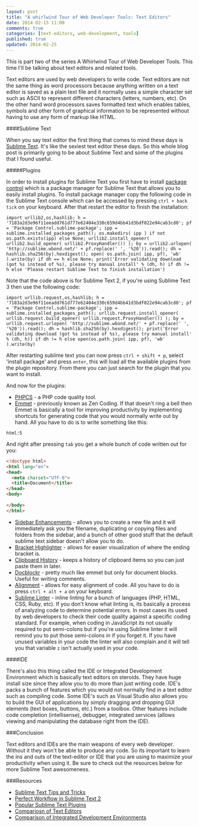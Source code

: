 ```yaml
---
layout: post
title: "A whirlwind Tour of Web Developer Tools: Text Editors"
date: 2014-02-15 11:00
comments: true
categories: [text-editors, web-development, tools]
published: true
updated: 2014-02-25
---
```


This is part two of the series A Whirlwind Tour of Web Developer Tools. This time I'll be talking about text editors and related tools.

Text editors are used by web developers to write code. Text editors are not the same thing as word processors because anything written on a text editor is saved as a plain text file and it normally uses a simple character set such as ASCII to represent different characters (letters, numbers, etc). On the other hand word processors saves formatted text which enables tables, symbols and other form of graphical information to be represented without having to use any form of markup like HTML.

<!--more-->


####Sublime Text

When you say text editor the first thing that comes to mind these days is [Sublime Text](http://www.sublimetext.com/). It's like the sexiest text editor these days. So this whole blog post is primarily going to be about Sublime Text and some of the plugins that I found useful.


#####Plugins

In order to install plugins for Sublime Text you first have to install [package control](https://sublime.wbond.net/) which is a package manager for Sublime Text that allows you to easily install plugins. To install package manager copy the following code in the Sublime Text console which can be accessed by pressing `ctrl + back tick` on your keyboard. After that restart the editor to finish the installation:

```
import urllib2,os,hashlib; h = '7183a2d3e96f11eeadd761d777e62404e330c659d4bb41d3bdf022e94cab3cd0'; pf = 'Package Control.sublime-package'; ipp = sublime.installed_packages_path(); os.makedirs( ipp ) if not os.path.exists(ipp) else None; urllib2.install_opener( urllib2.build_opener( urllib2.ProxyHandler()) ); by = urllib2.urlopen( 'http://sublime.wbond.net/' + pf.replace(' ', '%20')).read(); dh = hashlib.sha256(by).hexdigest(); open( os.path.join( ipp, pf), 'wb' ).write(by) if dh == h else None; print('Error validating download (got %s instead of %s), please try manual install' % (dh, h) if dh != h else 'Please restart Sublime Text to finish installation')
```

Note that the code above is for Sublime Text 2, if you're using Sublime Text 3 then use the following code:

```
import urllib.request,os,hashlib; h = '7183a2d3e96f11eeadd761d777e62404e330c659d4bb41d3bdf022e94cab3cd0'; pf = 'Package Control.sublime-package'; ipp = sublime.installed_packages_path(); urllib.request.install_opener( urllib.request.build_opener( urllib.request.ProxyHandler()) ); by = urllib.request.urlopen( 'http://sublime.wbond.net/' + pf.replace(' ', '%20')).read(); dh = hashlib.sha256(by).hexdigest(); print('Error validating download (got %s instead of %s), please try manual install' % (dh, h)) if dh != h else open(os.path.join( ipp, pf), 'wb' ).write(by)
```

After restarting sublime text you can now press `ctrl + shift + p`, select 'install package' and press `enter`, this will load all the available plugins from the plugin repository. From there you can just search for the plugin that you want to install. 

And now for the plugins:

- [PHPCS](https://github.com/benmatselby/sublime-phpcs) - a PHP code quality tool.
- [Emmet](http://emmet.io/) - previously known as Zen Coding. If that doesn't ring a bell then Emmet is basically a tool for improving productivity by implementing shortcuts for generating code that you would normally write out by hand. All you have to do is to write something like this:

```
html:5
```

And right after pressing `tab` you get a whole bunch of code written out for you:

```html
<!doctype html>
<html lang="en">
<head>
  <meta charset="UTF-8">
  <title>Document</title>
</head>
<body>
	
</body>
</html>
```

- [Sidebar Enhancements](https://github.com/titoBouzout/SideBarEnhancements) - allows you to create a new file and it will immediately ask you the filename, duplicating or copying files and folders from the sidebar, and a bunch of other good stuff that the default sublime text sidebar doesn't allow you to do. 
- [Bracket Highlighter](https://github.com/facelessuser/BracketHighlighter) - allows for easier visualization of where the ending bracket is.
- [Clipboard History](https://github.com/kemayo/sublime-text-2-clipboard-history) - keeps a history of clipboard items so you can just paste them in later.
- [Docblockr](https://github.com/spadgos/sublime-jsdocs) - pretty much like emmet but only for document blocks. Useful for writing comments.
- [Alignment](https://github.com/wbond/sublime_alignment) - allows for easy alignment of code. All you have to do is press `ctrl + alt + a` on your keyboard.
- [Sublime Linter](https://github.com/SublimeLinter/SublimeLinter-for-ST2) - inline linting for a bunch of languages (PHP, HTML, CSS, Ruby, etc). If you don't know what linting is, its basically a process of analyzing code to determine potential errors. In most cases its used by web developers to check their code quality against a specific coding standard. For example, when coding in JavaScript its not usually required to put semi-colons but if you're using Sublime linter it will remind you to put those semi-colons in if you forget it. If you have unused variables in your code the linter will also complain and it will tell you that variable `z` isn't actually used in your code.


####IDE

There's also this thing called the IDE or Integrated Development Environment which is basically text editors on steroids. They have huge install size since they allow you to do more than just writing code. IDE's packs a bunch of features which you would not normally find in a text editor such as compiling code. Some IDE's such as Visual Studio also allows you to build the GUI of applications by simply dragging and dropping GUI elements (text boxes, buttons, etc.) from a toolbox. Other features include code completion (intellisense), debugger, integrated services (allows viewing and manipulating the database right from the IDE).


###Conclusion

Text editors and IDEs are the main weapons of every web developer. Without it they won't be able to produce any code. So its important to learn the ins and outs of the text-editor or IDE that you are using to maximize your productivity when using it. Be sure to check out the resources below for more Sublime Text awesomeness.

###Resources

- [Sublime Text Tips and Tricks](http://www.hongkiat.com/blog/sublime-text-tips/)
- [Perfect Workflow in Sublime Text 2](https://tutsplus.com/course/improve-workflow-in-sublime-text-2/)
- [Popular Sublime Text Plugins](https://sublime.wbond.net/browse/popular)
- [Compariosn of Text Editors](http://en.wikipedia.org/wiki/Comparison_of_text_editors)
- [Comparison of Integrated Development Environments](http://en.wikipedia.org/wiki/Comparison_of_integrated_development_environments)